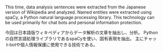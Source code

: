 This time, data analysis sentences were extracted from the Japanese version of Wikipedia and analyzed.
Named entities were extracted using spaCy, a Python natural language processing library.
This technology can be used primarily for chat bots and personal information protection.


今回は日本語版ウィキペディアからデータ解析の文章を抽出し、分析。
Pythonの自然言語処理ライブラリであるspaCyを使い、固有表現を抽出。
主にチャットbotや個人情報保護に使用できる技術である。
